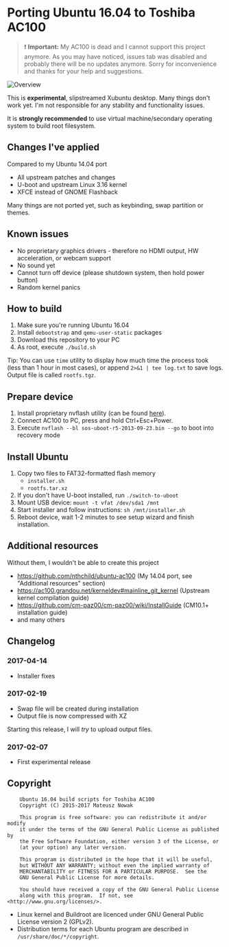 # Porting Ubuntu 16.04 to Toshiba AC100

> :exclamation: **Important:** My AC100 is dead and I cannot support this project anymore. As you may have noticed, issues tab was disabled and probably there will be no updates anymore. Sorry for inconvenience and thanks for your help and suggestions.

![Overview](https://github.com/nthchild/ubuntu-ac100-xenial/raw/master/screen.png)

This is **experimental**, slipstreamed Xubuntu desktop. Many things don't work yet. I'm not responsible for any stability and functionality issues.

It is **strongly recommended** to use virtual machine/secondary operating system to build root filesystem.

## Changes I've applied

Compared to my Ubuntu 14.04 port

- All upstream patches and changes
- U-boot and upstream Linux 3.16 kernel
- XFCE instead of GNOME Flashback

Many things are not ported yet, such as keybinding, swap partition or themes.

## Known issues

- No proprietary graphics drivers - therefore no HDMI output, HW acceleration, or webcam support
- No sound yet
- Cannot turn off device (please shutdown system, then hold power button)
- Random kernel panics

## How to build

1. Make sure you're running Ubuntu 16.04
2. Install `debootstrap` and `qemu-user-static` packages
3. Download this repository to your PC
4. As root, execute `./build.sh`

Tip: You can use `time` utility to display how much time the process took (less than 1 hour in most cases), or append `2>&1 | tee log.txt` to save logs. Output file is called `rootfs.tgz`.

## Prepare device

1. Install proprietary nvflash utility (can be found [here](https://github.com/nthchild/ubuntu-ac100/blob/master/nvflash_20110628-2_all.deb)).
2. Connect AC100 to PC, press and hold Ctrl+Esc+Power.
3. Execute `nvflash --bl sos-uboot-r5-2013-09-23.bin --go` to boot into recovery mode

## Install Ubuntu

1. Copy two files to FAT32-formatted flash memory
   - `installer.sh`
   - `rootfs.tar.xz`
2. If you don't have U-boot installed, run `./switch-to-uboot` 
3. Mount USB device: `mount -t vfat /dev/sda1 /mnt`
4. Start installer and follow instructions: `sh /mnt/installer.sh`
5. Reboot device, wait 1-2 minutes to see setup wizard and finish installation.

## Additional resources

Without them, I wouldn't be able to create this project

- https://github.com/nthchild/ubuntu-ac100 (My 14.04 port, see "Additional resources" section)
- https://ac100.grandou.net/kerneldev#mainline_git_kernel (Upstream kernel compilation guide)
- https://github.com/cm-paz00/cm-paz00/wiki/InstallGuide (CM10.1+ installation guide)
- and many others

## Changelog

### 2017-04-14

- Installer fixes

### 2017-02-19

- Swap file will be created during installation
- Output file is now compressed with XZ

Starting this release, I will *try* to upload output files.

### 2017-02-07

- First experimental release

## Copyright

```
    Ubuntu 16.04 build scripts for Toshiba AC100
    Copyright (C) 2015-2017 Mateusz Nowak

    This program is free software: you can redistribute it and/or modify
    it under the terms of the GNU General Public License as published by
    the Free Software Foundation, either version 3 of the License, or
    (at your option) any later version.

    This program is distributed in the hope that it will be useful,
    but WITHOUT ANY WARRANTY; without even the implied warranty of
    MERCHANTABILITY or FITNESS FOR A PARTICULAR PURPOSE.  See the
    GNU General Public License for more details.

    You should have received a copy of the GNU General Public License
    along with this program.  If not, see <http://www.gnu.org/licenses/>.
```

- Linux kernel and Buildroot are licenced under GNU General Public License version 2 (GPLv2).
- Distribution terms for each Ubuntu program are described in `/usr/share/doc/*/copyright`.
